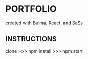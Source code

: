 # PORTFOLIO
created with Bulma, React, and SaSs

## INSTRUCTIONS
clone >>> npm install >>> npm start

